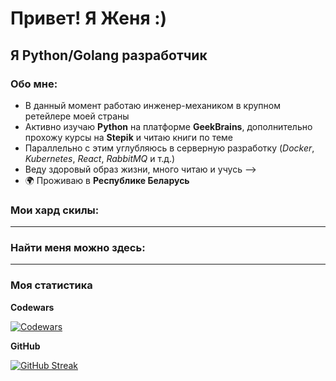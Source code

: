 # Привет! Я Женя :)

Я Python/Golang разработчик
----------------
### Обо мне:
* В данный момент работаю инженер-механиком в крупном ретейлере моей страны
* Активно изучаю **Python** на платформе **GeekBrains**, дополнительно прохожу курсы на **Stepik** и читаю книги по теме
* Параллельно с этим углубляюсь в серверную разработку (*Docker*, *Kubernetes*, *React*, *RabbitMQ* и т.д.) 
* Веду здоровый образ жизни, много читаю и учусь
-->
* 🌍  Проживаю в **Республике Беларусь**


### Мои хард скилы:

---


### Найти меня можно здесь:

---

### Моя статистика

<b>Codewars</b>

[![Codewars](https://c686b864-254a-48ad-adda-751b97b45c0c-00-241mot1h3o2eg.janeway.replit.dev/?user_name=Pogudo&theme=default)](https://github.com/pogudo-e/pillow_cw)

<b>GitHub</b>

[![GitHub Streak](https://streak-stats.demolab.com?user=pogudo-e&theme=vue&card_width=497&fire=EB5454)](https://git.io/streak-stats)



